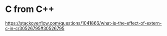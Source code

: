 # C from C++

<https://stackoverflow.com/questions/1041866/what-is-the-effect-of-extern-c-in-c/30526795#30526795>
